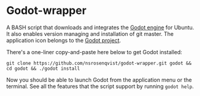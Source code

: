 Godot-wrapper
=============

A BASH script that downloads and integrates the [Godot engine](http://www.godotengine.org/) for Ubuntu. It also enables version managing and installation of git master. The application icon belongs to the [Godot project](https://github.com/okamstudio/godot).

There's a one-liner copy-and-paste here below to get Godot installed:

```Shell
git clone https://github.com/nsrosenqvist/godot-wrapper.git godot && cd godot && ./godot install
```

Now you should be able to launch Godot from the application menu or the terminal. See all the features that the script support by running `godot help`.
